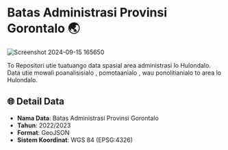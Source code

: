 # Batas Administrasi Provinsi Gorontalo :earth_asia:

![Screenshot 2024-09-15 165650](https://github.com/user-attachments/assets/a5b6ae2b-c8c4-4b5e-92e9-b852c4ecda5c)

To Repositori utie tuatuango data spasial area administrasi lo Hulondalo. Data utie mowali poanalisisialo , pomotaanialo , wau ponolitianialo to area lo Hulondalo.

## :globe_with_meridians: Detail Data
- **Nama Data**: Batas Administrasi Provinsi Gorontalo
- **Tahun**: 2022/2023
- **Format**: GeoJSON
- **Sistem Koordinat**: WGS 84 (EPSG:4326)
